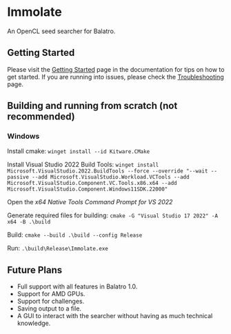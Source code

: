 # Immolate
An OpenCL seed searcher for Balatro.

## Getting Started
Please visit the [Getting Started](docs/getting_started.md) page in the documentation for tips on how to get started. If you are running into issues, please check the [Troubleshooting](docs/troubleshooting.md) page.

## Building and running from scratch (not recommended)

### Windows
Install cmake:
`winget install --id Kitware.CMake`

Install Visual Studio 2022 Build Tools:
`winget install Microsoft.VisualStudio.2022.BuildTools --force --override "--wait --passive --add Microsoft.VisualStudio.Workload.VCTools --add Microsoft.VisualStudio.Component.VC.Tools.x86.x64 --add Microsoft.VisualStudio.Component.Windows11SDK.22000"`

Open the _x64 Native Tools Command Prompt for VS 2022_

Generate required files for building:
`cmake -G "Visual Studio 17 2022" -A x64 -B .\build`

Build:
`cmake --build .\build --config Release`

Run:
`.\build\Release\Immolate.exe`

## Future Plans
- Full support with all features in Balatro 1.0.
- Support for AMD GPUs.
- Support for challenges.
- Saving output to a file.
- A GUI to interact with the searcher without having as much technical knowledge.